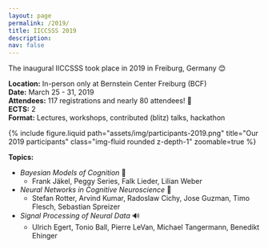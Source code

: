 ```yaml
---
layout: page
permalink: /2019/
title: IICCSSS 2019
description:
nav: false
---
```


The inaugural IICCSSS took place in 2019 in Freiburg, Germany 😊

**Location:** In-person only at Bernstein Center Freiburg (BCF)  
**Date:** March 25 - 31, 2019  
**Attendees:** 117 registrations and nearly 80 attendees! 🎉  
**ECTS:** 2  
**Format:** Lectures, workshops, contributed (blitz) talks, hackathon

<div class="row mt-3">
    <div class="col-sm mt-3 mt-md-0">
        {% include figure.liquid path="assets/img/participants-2019.png" title="Our 2019 participants" class="img-fluid rounded z-depth-1" zoomable=true %}
    </div>
</div>

**Topics:**

- _Bayesian Models of Cognition_ 🧠
  - Frank Jäkel, Peggy Series, Falk Lieder, Lilian Weber
- _Neural Networks in Cognitive Neuroscience_ 🤖
  - Stefan Rotter, Arvind Kumar, Radoslaw Cichy, Jose Guzman, Timo Flesch, Sebastian Spreizer
- _Signal Processing of Neural Data_ 🔊
  - Ulrich Egert, Tonio Ball, Pierre LeVan, Michael Tangermann, Benedikt Ehinger
